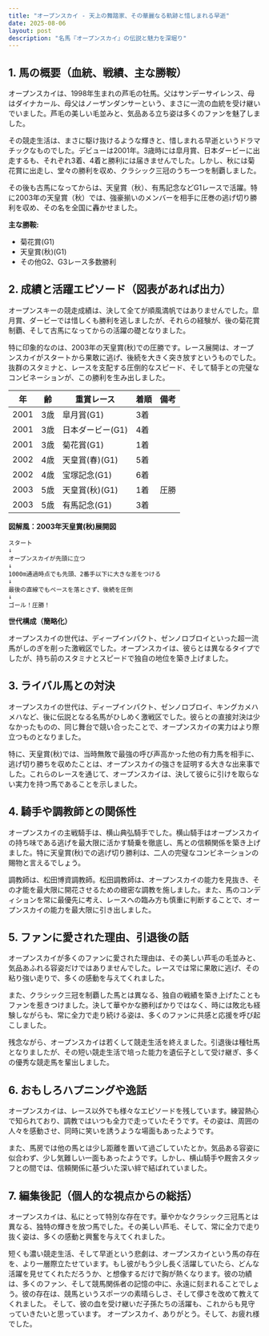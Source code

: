 ```yaml
---
title: "オープンスカイ - 天上の舞踏家、その華麗なる軌跡と惜しまれる早逝"
date: 2025-08-06
layout: post
description: "名馬『オープンスカイ』の伝説と魅力を深堀り"
---
```


## 1. 馬の概要（血統、戦績、主な勝鞍）

オープンスカイは、1998年生まれの芦毛の牡馬。父はサンデーサイレンス、母はダイナカール、母父はノーザンダンサーという、まさに一流の血統を受け継いでいました。芦毛の美しい毛並みと、気品ある立ち姿は多くのファンを魅了しました。

その競走生活は、まさに駆け抜けるような輝きと、惜しまれる早逝というドラマチックなものでした。デビューは2001年。3歳時には皐月賞、日本ダービーに出走するも、それぞれ3着、4着と勝利には届きませんでした。しかし、秋には菊花賞に出走し、堂々の勝利を収め、クラシック三冠のうち一つを制覇しました。

その後も古馬になってからは、天皇賞（秋）、有馬記念などG1レースで活躍。特に2003年の天皇賞（秋）では、強豪揃いのメンバーを相手に圧巻の逃げ切り勝利を収め、その名を全国に轟かせました。

**主な勝鞍:**

* 菊花賞(G1)
* 天皇賞(秋)(G1)
* その他G2、G3レース多数勝利


## 2. 成績と活躍エピソード（図表があれば出力）

オープンスキーの競走成績は、決して全てが順風満帆ではありませんでした。皐月賞、ダービーでは惜しくも勝利を逃しましたが、それらの経験が、後の菊花賞制覇、そして古馬になってからの活躍の礎となりました。

特に印象的なのは、2003年の天皇賞(秋)での圧勝です。レース展開は、オープンスカイがスタートから果敢に逃げ、後続を大きく突き放すというものでした。抜群のスタミナと、レースを支配する圧倒的なスピード、そして騎手との完璧なコンビネーションが、この勝利を生み出しました。

| 年 | 齢 | 重賞レース | 着順 | 備考 |
|---|---|---|---|---|
| 2001 | 3歳 | 皐月賞(G1) | 3着 |  |
| 2001 | 3歳 | 日本ダービー(G1) | 4着 |  |
| 2001 | 3歳 | 菊花賞(G1) | 1着 |  |
| 2002 | 4歳 | 天皇賞(春)(G1) | 5着 |  |
| 2002 | 4歳 | 宝塚記念(G1) | 6着 |  |
| 2003 | 5歳 | 天皇賞(秋)(G1) | 1着 | 圧勝 |
| 2003 | 5歳 | 有馬記念(G1) | 3着 |  |


**図解風：2003年天皇賞(秋)展開図**

```
スタート
↓
オープンスカイが先頭に立つ
↓
1000m通過時点でも先頭、2番手以下に大きな差をつける
↓
最後の直線でもペースを落とさず、後続を圧倒
↓
ゴール！圧勝！
```

**世代構成（簡略化）**

オープンスカイの世代は、ディープインパクト、ゼンノロブロイといった超一流馬がしのぎを削った激戦区でした。オープンスカイは、彼らとは異なるタイプでしたが、持ち前のスタミナとスピードで独自の地位を築き上げました。


## 3. ライバル馬との対決

オープンスカイの世代は、ディープインパクト、ゼンノロブロイ、キングカメハメハなど、後に伝説となる名馬がひしめく激戦区でした。彼らとの直接対決は少なかったものの、同じ舞台で競い合ったことで、オープンスカイの実力はより際立つものとなりました。

特に、天皇賞(秋)では、当時無敗で最強の呼び声高かった他の有力馬を相手に、逃げ切り勝ちを収めたことは、オープンスカイの強さを証明する大きな出来事でした。これらのレースを通じて、オープンスカイは、決して彼らに引けを取らない実力を持つ馬であることを示しました。


## 4. 騎手や調教師との関係性

オープンスカイの主戦騎手は、横山典弘騎手でした。横山騎手はオープンスカイの持ち味である逃げを最大限に活かす騎乗を徹底し、馬との信頼関係を築き上げました。特に天皇賞(秋)での逃げ切り勝利は、二人の完璧なコンビネーションの賜物と言えるでしょう。

調教師は、松田博資調教師。松田調教師は、オープンスカイの能力を見抜き、その才能を最大限に開花させるための緻密な調教を施しました。また、馬のコンディションを常に最優先に考え、レースへの臨み方も慎重に判断することで、オープンスカイの能力を最大限に引き出しました。


## 5. ファンに愛された理由、引退後の話

オープンスカイが多くのファンに愛された理由は、その美しい芦毛の毛並みと、気品あふれる容姿だけではありませんでした。レースでは常に果敢に逃げ、その粘り強い走りで、多くの感動を与えてくれました。

また、クラシック三冠を制覇した馬とは異なる、独自の戦績を築き上げたこともファンを惹きつけました。決して華やかな勝利ばかりではなく、時には敗北も経験しながらも、常に全力で走り続ける姿は、多くのファンに共感と応援を呼び起こしました。

残念ながら、オープンスカイは若くして競走生活を終えました。引退後は種牡馬となりましたが、その短い競走生活で培った能力を遺伝子として受け継ぎ、多くの優秀な競走馬を輩出しました。


## 6. おもしろハプニングや逸話

オープンスカイは、レース以外でも様々なエピソードを残しています。練習熱心で知られており、調教ではいつも全力で走っていたそうです。その姿は、周囲の人々を感動させ、同時に笑いを誘うような場面もあったようです。

また、馬房では他の馬とは少し距離を置いて過ごしていたとか。気品ある容姿に似合わず、少し気難しい一面もあったようです。しかし、横山騎手や厩舎スタッフとの間では、信頼関係に基づいた深い絆で結ばれていました。


## 7. 編集後記（個人的な視点からの総括）

オープンスカイは、私にとって特別な存在です。華やかなクラシック三冠馬とは異なる、独特の輝きを放つ馬でした。その美しい芦毛、そして、常に全力で走り抜く姿は、多くの感動と興奮を与えてくれました。

短くも濃い競走生活、そして早逝という悲劇は、オープンスカイという馬の存在を、より一層際立たせています。もし彼がもう少し長く活躍していたら、どんな活躍を見せてくれただろうか、と想像するだけで胸が熱くなります。彼の功績は、多くのファン、そして競馬関係者の記憶の中に、永遠に刻まれることでしょう。彼の存在は、競馬というスポーツの素晴らしさ、そして儚さを改めて教えてくれました。  そして、彼の血を受け継いだ子孫たちの活躍も、これからも見守っていきたいと思っています。  オープンスカイ、ありがとう。そして、お疲れ様でした。
